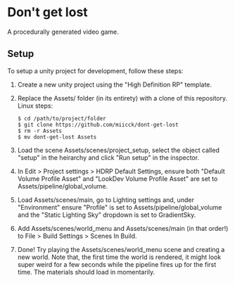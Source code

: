 # Don't get lost
A procedurally generated video game.
## Setup
To setup a unity project for development, follow these steps:
1. Create a new unity project using the "High Definition RP" template.
2. Replace the Assets/ folder (in its entirety) with a clone of this repository. <br>
    Linux steps:
    ~~~~
    $ cd /path/to/project/folder
    $ git clone https://github.com/miicck/dont-get-lost
    $ rm -r Assets
    $ mv dont-get-lost Assets
    ~~~~
 
3. Load the scene Assets/scenes/project_setup, select the object called "setup" in the heirarchy and click "Run setup" in the inspector.
4. In Edit > Project settings > HDRP Default Settings, ensure both "Default Volume Profile Asset" 
and "LookDev Volume Profile Asset" are set to Assets/pipeline/global_volume.
5. Load Assets/scenes/main, go to Lighting settings and, under "Environment" ensure "Profile" is set to 
Assets/pipeline/global_volume and the "Static Lighting Sky" dropdown is set to GradientSky.
6. Add Assets/scenes/world_menu and Assets/scenes/main (in that order!) to File > Build Settings > Scenes In Build.
7. Done! Try playing the Assets/scenes/world_menu scene and creating a new world. Note that, the first time 
the world is rendered, it might look super weird for a few seconds while the pipeline fires up for the first time. 
The materials should load in momentarily.
